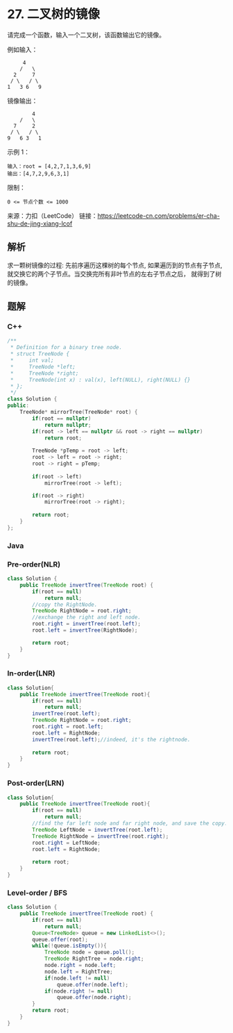 # 27. 二叉树的镜像

请完成一个函数，输入一个二叉树，该函数输出它的镜像。

例如输入：

    	 4
        /   \
      2     7
     / \   / \
    1   3 6   9

镜像输出：

      		4
        /   \
      7     2
     / \   / \
    9   6 3   1
示例 1：

```
输入：root = [4,2,7,1,3,6,9]
输出：[4,7,2,9,6,3,1]
```

限制：

```
0 <= 节点个数 <= 1000
```



来源：力扣（LeetCode）
链接：https://leetcode-cn.com/problems/er-cha-shu-de-jing-xiang-lcof



## 解析

求一颗树镜像的过程: 先前序遍历这棵树的每个节点, 如果遍历到的节点有子节点, 就交换它的两个子节点。当交换完所有非叶节点的左右子节点之后， 就得到了树的镜像。



## 题解

### C++

```c++
/**
 * Definition for a binary tree node.
 * struct TreeNode {
 *     int val;
 *     TreeNode *left;
 *     TreeNode *right;
 *     TreeNode(int x) : val(x), left(NULL), right(NULL) {}
 * };
 */
class Solution {
public:
    TreeNode* mirrorTree(TreeNode* root) {
        if(root == nullptr)
            return nullptr;
        if(root -> left == nullptr && root -> right == nullptr)
            return root;
        
        TreeNode *pTemp = root -> left;
        root -> left = root -> right;
        root -> right = pTemp;
                
        if(root -> left)
            mirrorTree(root -> left);

        if(root -> right)
            mirrorTree(root -> right);
        
        return root;
    }
};
```

### Java

### Pre-order(NLR)

```java
class Solution {
    public TreeNode invertTree(TreeNode root) {
        if(root == null)
            return null;
        //copy the RightNode.
        TreeNode RightNode = root.right;
        //exchange the right and left node.
        root.right = invertTree(root.left);
        root.left = invertTree(RightNode);

        return root; 
    }
}
```

### In-order(LNR)

```java
class Solution{
  	public TreeNode invertTree(TreeNode root){
      	if(root == null)
          	return null;
        invertTree(root.left);
      	TreeNode RightNode = root.right;
      	root.right = root.left;
      	root.left = RightNode;
      	invertTree(root.left);//indeed, it's the rightnode.
      
      	return root;
    }
}
```

### Post-order(LRN)

```java
class Solution{
  	public TreeNode invertTree(TreeNode root){
      	if(root == null)
          	return null;
        //find the far left node and far right node, and save the copy.
      	TreeNode LeftNode = invertTree(root.left);
      	TreeNode RightNode = invertTree(root.right);
      	root.right = LeftNode;
      	root.left = RightNode;
      
      	return root;
    }
}
```

### Level-order / BFS

```java
class Solution {
    public TreeNode invertTree(TreeNode root) {
        if(root == null)
            return null;
        Queue<TreeNode> queue = new LinkedList<>(); 
        queue.offer(root);
        while(!queue.isEmpty()){
            TreeNode node = queue.poll();
            TreeNode RightTree = node.right;
            node.right = node.left;
            node.left = RightTree;
            if(node.left != null)   
                queue.offer(node.left);
            if(node.right != null)
                queue.offer(node.right);
        }
        return root;
    }
}
```

